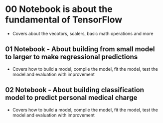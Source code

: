 # 00 Notebook is about the fundamental of TensorFlow 
- Covers about the vecotors, scalers, basic math operations and more
## 01 Notebook - About building from small model to larger to make regressional predictions
- Covers how to build a model, compile the model, fit the model, test the model and evaluation with improvement
## 02 Notebook - About building classification model to predict personal medical charge
- Covers how to build a model, compile the model, fit the model, test the model and evaluation with improvement

